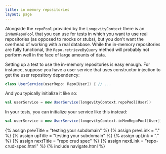 ```yaml
---
title: in memory repositories
layout: page
---
```


Alongside the `repoPool` provided by the `LongevityContext` there is
an `inMemRepoPool` that you can use for tests in which you want to use
real repositories (as opposed to mocks or stubs), but you don't want
the overhead of working with a real database. While the in-memory
repositories are fully functional, the `Repo.retrieveByQuery` method
will probably not perform well in the face of large amounts of data.

Setting up a test to use the in-memory repositories is easy
enough. For instance, suppose you have a user service that uses
constructor injection to get the user repository dependency:

```scala
class UserService(userRepo: Repo[User]) { // ...
```

And you typically initialize it like so:

```scala
val userService = new UserService(longevityContext.repoPool[User])
```

In your tests, you can initialize your service like this instead:

```scala
val userService = new UserService(longevityContext.inMemRepoPool[User])
```

{% assign prevTitle = "testing your subdomain" %}
{% assign prevLink = "." %}
{% assign upTitle = "testing your subdomain" %}
{% assign upLink = "." %}
{% assign nextTitle = "repo crud spec" %}
{% assign nextLink = "repo-crud-spec.html" %}
{% include navigate.html %}
